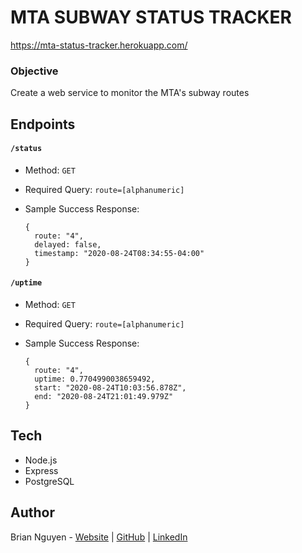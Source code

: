 # MTA SUBWAY STATUS TRACKER

https://mta-status-tracker.herokuapp.com/

### Objective

Create a web service to monitor the MTA's subway routes

## Endpoints

#### `/status`

- Method: `GET`

- Required Query: `route=[alphanumeric]`

- Sample Success Response:

  ```
  {
    route: "4",
    delayed: false,
    timestamp: "2020-08-24T08:34:55-04:00"
  }
  ```


#### `/uptime`

- Method: `GET`

- Required Query: `route=[alphanumeric]`

- Sample Success Response:

  ```
  {
    route: "4",
    uptime: 0.7704990038659492,
    start: "2020-08-24T10:03:56.878Z",
    end: "2020-08-24T21:01:49.979Z"
  }
  ```


## Tech
- Node.js
- Express
- PostgreSQL

## Author
Brian Nguyen - <a href="https://briannguyen.dev" target="_blank">Website</a> | <a href="https://github.com/bnguyen212" target="_blank">GitHub</a> | <a href="https://www.linkedin.com/in/brian-trong-nguyen/" target="_blank">LinkedIn</a>
